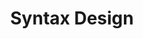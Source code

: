 ---
title: 'Syntax Design'
url: https://cs.lmu.edu/~ray/notes/syntaxdesign
image: 1667702023000.png
tags: 'code,edu'
description: 'design/syntax of cosing languages'
---